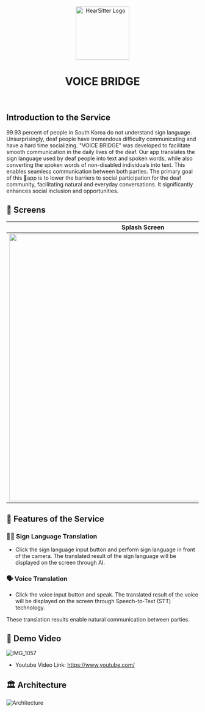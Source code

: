 <br>

<p align="center">
<img src="https://github.com/GSC-voice-linker/.github/assets/79097171/3c8f70df-3016-47a5-9bf9-b4003964266c" width="140px" alt="HearSitter Logo" />
</p>

<h1 align="center">VOICE BRIDGE</h1>

<br>

## Introduction to the Service
99.93 percent of people in South Korea do not understand sign language. Unsurprisingly, deaf people have tremendous difficulty communicating and have a hard time socializing.
"VOICE BRIDGE" was developed to facilitate smooth communication in the daily lives of the deaf. Our app translates the sign language used by deaf people into text and spoken words, while also converting the spoken words of non-disabled individuals into text. This enables seamless communication between both parties.
The primary goal of this app is to lower the barriers to social participation for the deaf community, facilitating natural and everyday conversations. It significantly enhances social inclusion and opportunities.

## 📱 Screens
|Splash Screen                    |   Home screen             |
|:-------------------------:|:-------------------------:|
<img src="https://github.com/GSC-voice-linker/.github/assets/79097171/e8747623-cfc9-434d-ab4e-6a70df07022d" width='700'>|<img src="https://github.com/GSC-voice-linker/.github/assets/79097171/a56af496-ca7d-4b4d-95ba-238b1c87b508" width='700'>

## 🔑 Features of the Service
### 👋🏼 Sign Language Translation
- Click the sign language input button and perform sign language in front of the camera. The translated result of the sign language will be displayed on the screen through AI.
### 🗣️ Voice Translation
- Click the voice input button and speak. The translated result of the voice will be displayed on the screen through Speech-to-Text (STT) technology.

These translation results enable natural communication between parties.

## 📀 Demo Video
![IMG_1057](https://github.com/GSC-voice-linker/.github/assets/79097171/2d25c3d9-da94-4acd-987e-1cf7da532ab1)
- Youtube Video Link: https://www.youtube.com/

## 🏛️ Architecture
![Architecture](https://github.com/GSC-voice-linker/.github/assets/79097171/02f29007-9bce-4dbf-8044-94368a4c0e07)
